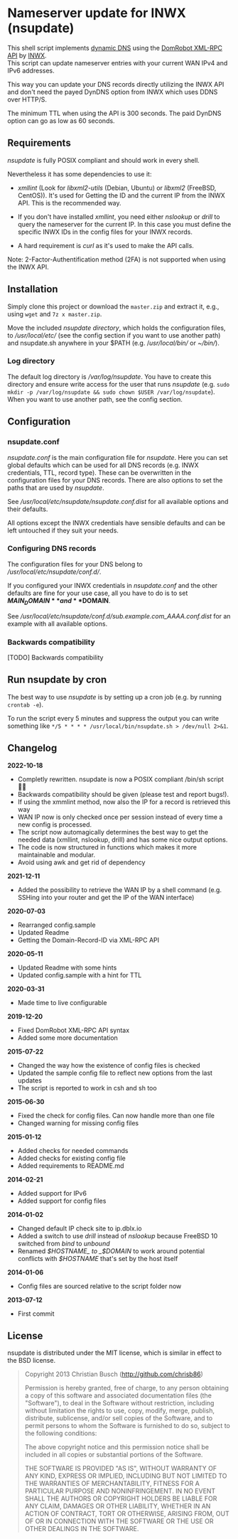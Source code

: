 # Nameserver update for INWX (nsupdate)

This shell script implements [dynamic DNS](https://en.wikipedia.org/wiki/Dynamic_DNS) using the [DomRobot XML-RPC API](https://www.inwx.de/de/help/apidoc/f/ch02s13.html#nameserver.updateRecord) by [INWX](https://www.inwx.de/).  
This script can update nameserver entries with your current WAN IPv4 and IPv6 addresses.

This way you can update your DNS records directly utilizing the INWX API and don't need the payed DynDNS option from INWX which uses DDNS over HTTP/S.

The minimum TTL when using the API is 300 seconds. The paid DynDNS option can go as low as 60 seconds.

## Requirements

_nsupdate_ is fully POSIX compliant and should work in every shell.

Nevertheless it has some dependencies to use it:
- _xmllint_ (Look for _libxml2-utils_ (Debian, Ubuntu) or _libxml2_ (FreeBSD, CentOS)). It's used for Getting the ID and the current IP from the INWX API. This is the recommended way.

- If you don't have installed _xmllint_, you need either _nslookup_ or _drill_ to query the nameserver for the current IP. In this case you must define the specific INWX IDs in the config files for your INWX records.

- A hard requirement is _curl_ as it's used to make the API calls.

Note: 2-Factor-Authentification method (2FA) is not supported when using the INWX API.

## Installation

Simply clone this project or download the `master.zip` and extract it, e.g., using `wget` and `7z x master.zip`.

Move the included _nsupdate directory_, which holds the configuration files, to _/usr/local/etc/_ (see the config section if you want to use another path) and nsupdate.sh anywhere in your $PATH (e.g. /_usr/local/bin/_ or _~/bin/_).

### Log directory
The default log directory is _/var/log/nsupdate_. You have to create this directory and ensure write access for the user that runs _nsupdate_ (e.g. `sudo mkdir -p /var/log/nsupdate && sudo chown $USER /var/log/nsupdate`). When you want to use another path, see the config section.

## Configuration

### nsupdate.conf

_nsupdate.conf_ is the main configuration file for _nsupdate_. Here you can set global defaults which can be used for all DNS records (e.g. INWX credentials, TTL, record type). These can be overwritten in the configuration files for your DNS records. There are also options to set the paths that are used by _nsupdate_.

See _/usr/local/etc/nsupdate/nsupdate.conf.dist_ for all available options and their defaults.

All options except the INWX credentials have sensible defaults and can be left untouched if they suit your needs.

### Configuring DNS records

The configuration files for your DNS belong to _/usr/local/etc/nsupdate/conf.d/_.

If you configured your INWX credentials in _nsupdate.conf_ and the other defaults are fine for your use case, all you have to do is to set **$MAIN_DOMAIN** and **$DOMAIN**.

See _/usr/local/etc/nsupdate/conf.d/sub.example.com_AAAA.conf.dist_ for an example with all available options.

### Backwards compatibility
[TODO] Backwards compatibility


## Run nsupdate by cron

The best way to use _nsupdate_ is by setting up a cron job (e.g. by running `crontab -e`).

To run the script every 5 minutes and suppress the output you can write something like `*/5 * * * * /usr/local/bin/nsupdate.sh > /dev/null 2>&1`.

## Changelog

**2022-10-18**

- Completly rewritten. nsupdate is now a POSIX compliant /bin/sh script 👍🏻
- Backwards compatibility should be given (please test and report bugs!).
- If using the xmmlint method, now also the IP for a record is retrieved this way
- WAN IP now is only checked once per session instead of every time a new config is processed.
- The script now automagically determines the best way to get the needed data (xmllint, nslookup, drill) and has some nice output options.
- The code is now structured in functions which makes it more maintainable and modular.
- Avoid using awk and get rid of dependency

**2021-12-11**

- Added the possibility to retrieve the WAN IP by a shell command (e.g. SSHing into your router and get the IP of the WAN interface)

**2020-07-03**

 - Rearranged config.sample
 - Updated Readme
 - Getting the Domain-Record-ID via XML-RPC API

**2020-05-11**

- Updated Readme with some hints
- Updated config.sample with a hint for TTL

**2020-03-31**

- Made time to live configurable

**2019-12-20**

- Fixed DomRobot XML-RPC API syntax
- Added some more documentation

**2015-07-22**

- Changed the way how the existence of config files is checked
- Updated the sample config file to reflect new options from the last updates
- The script is reported to work in csh and sh too

**2015-06-30**

- Fixed the check for config files. Can now handle more than one file
- Changed warning for missing config files

**2015-01-12**

- Added checks for needed commands
- Added checks for existing config file
- Added requirements to README.md

**2014-02-21**

- Added support for IPv6
- Added support for config files

**2014-01-02**

- Changed default IP check site to ip.dblx.io
- Added a switch to use _drill_ instead of _nslookup_ because FreeBSD 10 switched from _bind_ to _unbound_ 
- Renamed _$HOSTNAME_ to _$DOMAIN_ to work around potential conflicts with _$HOSTNAME_ that's set by the host itself

**2014-01-06**

- Config files are sourced relative to the script folder now

**2013-07-12**

- First commit

## License

nsupdate is distributed under the MIT license, which is similar in effect to the BSD license.

> Copyright 2013 Christian Busch (http://github.com/chrisb86)
> 
> Permission is hereby granted, free of charge, to any person obtaining a copy of this software and associated documentation files (the "Software"), to deal in the Software without restriction, including without limitation the rights to use, copy, modify, merge, publish, distribute, sublicense, and/or sell copies of the Software, and to permit persons to whom the Software is furnished to do so, subject to the following conditions:
> 
> The above copyright notice and this permission notice shall be included in all copies or substantial portions of the Software.
> 
> THE SOFTWARE IS PROVIDED "AS IS", WITHOUT WARRANTY OF ANY KIND, EXPRESS OR IMPLIED, INCLUDING BUT NOT LIMITED TO THE WARRANTIES OF MERCHANTABILITY, FITNESS FOR A PARTICULAR PURPOSE AND NONINFRINGEMENT. IN NO EVENT SHALL THE AUTHORS OR COPYRIGHT HOLDERS BE LIABLE FOR ANY CLAIM, DAMAGES OR OTHER LIABILITY, WHETHER IN AN ACTION OF CONTRACT, TORT OR OTHERWISE, ARISING FROM, OUT OF OR IN CONNECTION WITH THE SOFTWARE OR THE USE OR OTHER DEALINGS IN THE SOFTWARE.
